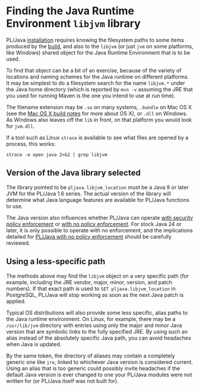 # Finding the Java Runtime Environment `libjvm` library

PL/Java [installation][inst] requires knowing the filesystem paths
to some items produced by the [build][], and also to the `libjvm`
(or just `jvm` on some platforms, like Windows)
shared object for the Java Runtime Environment that is to be used.

[build]: ../build/build.html
[inst]: install.html

To find that object can be a bit of an exercise, because of
the variety of locations and naming schemes for the Java runtime on
different platforms. It may be simplest to do a filesystem search for
the name `libjvm.*` under the Java home directory (which is reported
by `mvn -v` assuming the JRE that you used for running Maven is the
one you intend to use at run time).

The filename extension may be `.so` on many systems, `.bundle` on Mac OS X
(see the [Mac OS X build notes](../build/macosx.html) for more about OS X),
or `.dll` on Windows. As Windows also leaves off the `lib` in front, on
that platform you would look for `jvm.dll`.

If a tool such as Linux `strace` is available to see what files are opened
by a process, this works:

```
strace -e open java 2>&1 | grep libjvm
```

## Version of the Java library selected

The library pointed to be `pljava.libjvm_location` must be a Java 9 or later
JVM for the PL/Java 1.6 series. The actual version of the library will determine
what Java language features are available for PL/Java functions to use.

The Java version also influences whether PL/Java can operate
[with security policy enforcement][policy] or
[with no policy enforcement][unenforced]. For stock Java 24 or later, it is only
possible to operate with no enforcement, and the implications detailed for
[PL/Java with no policy enforcement][unenforced] should be carefully reviewed.

## Using a less-specific path

The methods above may find the `libjvm` object on a very specific path
(for example, including the JRE vendor, major, minor, version, and patch
numbers). If that exact path is used to `SET pljava.libjvm_location`
in PostgreSQL, PL/Java will stop working as soon as the next Java patch
is applied.

Typical OS distributions will also provide some less specific, alias
paths to the Java runtime environment. On Linux, for example, there
may be a `/usr/lib/jvm` directory with entries using only the major
and minor Java version that are symbolic links to the fully specified
JRE. By using such an alias instead of the absolutely specific Java
path, you can avoid headaches when Java is updated.

By the same token, the directory of aliases may contain a completely
generic one like `jre`, linked to whichever Java version is considered
current. Using an alias that is too generic could possibly invite headaches
if the default Java version is ever changed to one your PL/Java modules
were not written for (or PL/Java itself was not built for).


[policy]: ../use/policy.html
[unenforced]: ../use/unenforced.html
